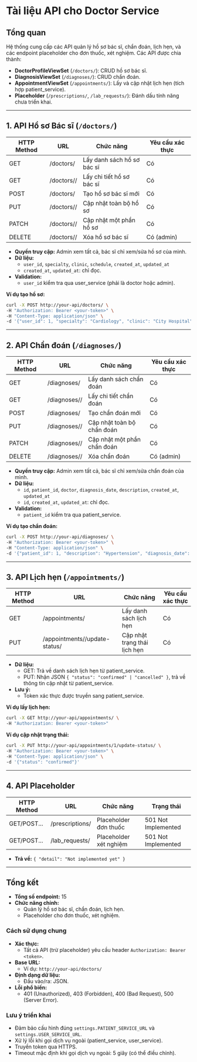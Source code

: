 # Tài liệu API cho Doctor Service

## Tổng quan

Hệ thống cung cấp các API quản lý hồ sơ bác sĩ, chẩn đoán, lịch hẹn, và các endpoint placeholder cho đơn thuốc, xét nghiệm. Các API được chia thành:

- **DoctorProfileViewSet** (`/doctors/`): CRUD hồ sơ bác sĩ.
- **DiagnosisViewSet** (`/diagnoses/`): CRUD chẩn đoán.
- **AppointmentViewSet** (`/appointments/`): Lấy và cập nhật lịch hẹn (tích hợp patient_service).
- **Placeholder** (`/prescriptions/`, `/lab_requests/`): Đánh dấu tính năng chưa triển khai.

---

## 1. API Hồ sơ Bác sĩ (`/doctors/`)

| HTTP Method | URL            | Chức năng                  | Yêu cầu xác thực |
| ----------- | -------------- | -------------------------- | ---------------- |
| GET         | /doctors/      | Lấy danh sách hồ sơ bác sĩ | Có               |
| GET         | /doctors/<pk>/ | Lấy chi tiết hồ sơ bác sĩ  | Có               |
| POST        | /doctors/      | Tạo hồ sơ bác sĩ mới       | Có               |
| PUT         | /doctors/<pk>/ | Cập nhật toàn bộ hồ sơ     | Có               |
| PATCH       | /doctors/<pk>/ | Cập nhật một phần hồ sơ    | Có               |
| DELETE      | /doctors/<pk>/ | Xóa hồ sơ bác sĩ           | Có (admin)       |

- **Quyền truy cập:** Admin xem tất cả, bác sĩ chỉ xem/sửa hồ sơ của mình.
- **Dữ liệu:**
  - `user_id`, `specialty`, `clinic`, `schedule`, `created_at`, `updated_at`
  - `created_at`, `updated_at`: chỉ đọc.
- **Validation:**
  - `user_id` kiểm tra qua user_service (phải là doctor hoặc admin).

**Ví dụ tạo hồ sơ:**

```bash
curl -X POST http://your-api/doctors/ \
-H "Authorization: Bearer <your-token>" \
-H "Content-Type: application/json" \
-d '{"user_id": 1, "specialty": "Cardiology", "clinic": "City Hospital", "schedule": "Mon-Fri 9AM-5PM"}'
```

---

## 2. API Chẩn đoán (`/diagnoses/`)

| HTTP Method | URL              | Chức năng                   | Yêu cầu xác thực |
| ----------- | ---------------- | --------------------------- | ---------------- |
| GET         | /diagnoses/      | Lấy danh sách chẩn đoán     | Có               |
| GET         | /diagnoses/<pk>/ | Lấy chi tiết chẩn đoán      | Có               |
| POST        | /diagnoses/      | Tạo chẩn đoán mới           | Có               |
| PUT         | /diagnoses/<pk>/ | Cập nhật toàn bộ chẩn đoán  | Có               |
| PATCH       | /diagnoses/<pk>/ | Cập nhật một phần chẩn đoán | Có               |
| DELETE      | /diagnoses/<pk>/ | Xóa chẩn đoán               | Có (admin)       |

- **Quyền truy cập:** Admin xem tất cả, bác sĩ chỉ xem/sửa chẩn đoán của mình.
- **Dữ liệu:**
  - `id`, `patient_id`, `doctor`, `diagnosis_date`, `description`, `created_at`, `updated_at`
  - `id`, `created_at`, `updated_at`: chỉ đọc.
- **Validation:**
  - `patient_id` kiểm tra qua patient_service.

**Ví dụ tạo chẩn đoán:**

```bash
curl -X POST http://your-api/diagnoses/ \
-H "Authorization: Bearer <your-token>" \
-H "Content-Type: application/json" \
-d '{"patient_id": 1, "description": "Hypertension", "diagnosis_date": "2025-05-20"}'
```

---

## 3. API Lịch hẹn (`/appointments/`)

| HTTP Method | URL                               | Chức năng                    | Yêu cầu xác thực |
| ----------- | --------------------------------- | ---------------------------- | ---------------- |
| GET         | /appointments/                    | Lấy danh sách lịch hẹn       | Có               |
| PUT         | /appointments/<pk>/update-status/ | Cập nhật trạng thái lịch hẹn | Có               |

- **Dữ liệu:**
  - GET: Trả về danh sách lịch hẹn từ patient_service.
  - PUT: Nhận JSON `{ "status": "confirmed" | "cancelled" }`, trả về thông tin cập nhật từ patient_service.
- **Lưu ý:**
  - Token xác thực được truyền sang patient_service.

**Ví dụ lấy lịch hẹn:**

```bash
curl -X GET http://your-api/appointments/ \
-H "Authorization: Bearer <your-token>"
```

**Ví dụ cập nhật trạng thái:**

```bash
curl -X PUT http://your-api/appointments/1/update-status/ \
-H "Authorization: Bearer <your-token>" \
-H "Content-Type: application/json" \
-d '{"status": "confirmed"}'
```

---

## 4. API Placeholder

| HTTP Method | URL             | Chức năng              | Trạng thái          |
| ----------- | --------------- | ---------------------- | ------------------- |
| GET/POST... | /prescriptions/ | Placeholder đơn thuốc  | 501 Not Implemented |
| GET/POST... | /lab_requests/  | Placeholder xét nghiệm | 501 Not Implemented |

- **Trả về:** `{ "detail": "Not implemented yet" }`

---

## Tổng kết

- **Tổng số endpoint:** 15
- **Chức năng chính:**
  - Quản lý hồ sơ bác sĩ, chẩn đoán, lịch hẹn.
  - Placeholder cho đơn thuốc, xét nghiệm.

### Cách sử dụng chung

- **Xác thực:**
  - Tất cả API (trừ placeholder) yêu cầu header `Authorization: Bearer <token>`.
- **Base URL:**
  - Ví dụ: `http://your-api/doctors/`
- **Định dạng dữ liệu:**
  - Đầu vào/ra: JSON.
- **Lỗi phổ biến:**
  - 401 (Unauthorized), 403 (Forbidden), 400 (Bad Request), 500 (Server Error).

### Lưu ý triển khai

- Đảm bảo cấu hình đúng `settings.PATIENT_SERVICE_URL` và `settings.USER_SERVICE_URL`.
- Xử lý lỗi khi gọi dịch vụ ngoài (patient_service, user_service).
- Truyền token qua HTTPS.
- Timeout mặc định khi gọi dịch vụ ngoài: 5 giây (có thể điều chỉnh).
